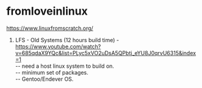 # fromloveinlinux

https://www.linuxfromscratch.org/

1. LFS - Old Systems (12 hours build time) - https://www.youtube.com/watch?v=685qdaX9YQc&list=PLyc5xVO2uDsA5QPbtj_eYU8J0qrvU6315&index=1  
-- need a host linux system to build on.  
-- minimum set of packages.  
-- Gentoo/Endever OS.  
